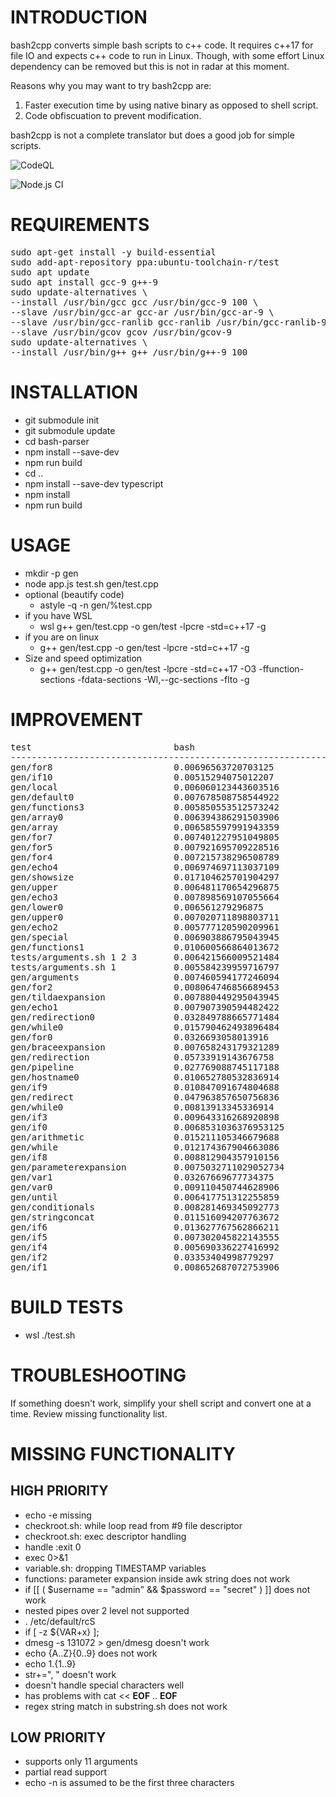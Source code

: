 # INTRODUCTION

bash2cpp converts simple bash scripts to c++ code.
It requires c++17 for file IO and expects c++ code to run in Linux.
Though, with some effort Linux dependency can be removed but this is not
in radar at this moment.

Reasons why you may want to try bash2cpp are:
1. Faster execution time by using native binary as opposed to shell script.
2. Code obfiscuation to prevent modification.

bash2cpp is not a complete translator but does a good job for simple scripts.

![CodeQL](https://github.com/franksinankaya/bash2cpp/workflows/CodeQL/badge.svg)

![Node.js CI](https://github.com/franksinankaya/bash2cpp/workflows/Node.js%20CI/badge.svg)

# REQUIREMENTS
<pre>
sudo apt-get install -y build-essential
sudo add-apt-repository ppa:ubuntu-toolchain-r/test
sudo apt update
sudo apt install gcc-9 g++-9
sudo update-alternatives \
--install /usr/bin/gcc gcc /usr/bin/gcc-9 100 \
--slave /usr/bin/gcc-ar gcc-ar /usr/bin/gcc-ar-9 \
--slave /usr/bin/gcc-ranlib gcc-ranlib /usr/bin/gcc-ranlib-9 \
--slave /usr/bin/gcov gcov /usr/bin/gcov-9
sudo update-alternatives \
--install /usr/bin/g++ g++ /usr/bin/g++-9 100
</pre>

# INSTALLATION
* git submodule init
* git submodule update
* cd bash-parser
* npm install --save-dev
* npm run build
* cd ..
* npm install --save-dev typescript
* npm install
* npm run build

# USAGE
* mkdir -p gen
* node app.js test.sh gen/test.cpp
* optional (beautify code)
	* astyle -q -n gen/%test.cpp
* if you have WSL
	* wsl g++ gen/test.cpp -o gen/test -lpcre -std=c++17 -g 
* if you are on linux
	* g++ gen/test.cpp -o gen/test -lpcre -std=c++17 -g
* Size and speed optimization
    * g++ gen/test.cpp -o gen/test -lpcre -std=c++17 -O3 -ffunction-sections -fdata-sections -Wl,--gc-sections -flto -g
# IMPROVEMENT

<pre>
test                           bash                           native c++                     delta
----------------------------------------------------------------------------------------------------
gen/for8                       0.00696563720703125            0.007452487945556641           6.532727621728838
gen/if10                       0.00515294075012207            0.004492282867431641           -14.70650674026112
gen/local                      0.006060123443603516           0.004212141036987305           -43.87275711779023
gen/default0                   0.007678508758544922           0.005669355392456055           -35.438832583371884
gen/functions3                 0.005850553512573242           0.004854679107666016           -20.513701993910225
gen/array0                     0.006394386291503906           0.004038572311401367           -58.332841371981814
gen/array                      0.006585597991943359           0.004456758499145508           -47.76654362595624
gen/for7                       0.007401227951049805           0.005717277526855469           -29.45371142618849
gen/for5                       0.007921695709228516           0.006716728210449219           -17.939798381371574
gen/for4                       0.007215738296508789           0.0057315826416015625          -25.89434276206323
gen/echo4                      0.006974697113037109           0.0045092105865478516          -54.67667741764924
gen/showsize                   0.017104625701904297           0.010923147201538086           -56.5906362545018
gen/upper                      0.006481170654296875           0.008647441864013672           25.05100634132892
gen/echo3                      0.007898569107055664           0.00489497184753418            -61.360868929910865
gen/lower0                     0.006561279296875              0.00459742546081543            -42.71638230565783
gen/upper0                     0.007020711898803711           0.0052280426025390625          -34.2894928858081
gen/echo2                      0.005777120590209961           0.004124164581298828           -40.07977800901838
gen/special                    0.006903886795043945           0.0061266422271728516          -12.686305794450714
gen/functions1                 0.010600566864013672           0.005499362945556641           -92.75990635567501
tests/arguments.sh 1 2 3       0.006421566009521484           0.006428956985473633           0.11496384201743
tests/arguments.sh 1           0.005584239959716797           0.004723072052001953           -18.233215547703182
gen/arguments                  0.007460594177246094           0.006247282028198242           -19.42144029309621
gen/for2                       0.008064746856689453           0.005383014678955078           -49.81840729914076
gen/tildaexpansion             0.007880449295043945           0.004729509353637695           -66.62297726470736
gen/echo1                      0.007907390594482422           0.00601649284362793            -31.428571428571427
gen/redirection0               0.032849788665771484           0.02049565315246582            -60.276856860350144
gen/while0                     0.015790462493896484           0.009736776351928711           -62.17341266926223
gen/for0                       0.0326693058013916             0.02129340171813965            -53.424550167392596
gen/braceexpansion             0.007658243179321289           0.005018949508666992           -52.586575459598116
gen/redirection                0.05733919143676758            0.038558006286621094           -48.70891147881576
gen/pipeline                   0.027769088745117188           0.027825117111206055           0.20135895875997156
gen/hostname0                  0.010652780532836914           0.008131980895996094           -30.99859270552363
gen/if9                        0.010847091674804688           0.008524656295776367           -27.243742133967277
gen/redirect                   0.047963857650756836           0.039482831954956055           -21.480287192864864
gen/while0                     0.00813913345336914            0.007466793060302734           -9.004406411648253
gen/if3                        0.009643316268920898           0.004790306091308594           -101.30897869798925
gen/if0                        0.0068531036376953125          0.006569385528564453           -4.318792189881687
gen/arithmetic                 0.015211105346679688           0.013452291488647461           -13.07445545256367
gen/while                      0.012174367904663086           0.009581327438354492           -27.063478239231593
gen/if8                        0.008812904357910156           0.00737762451171875            -19.454498448810757
gen/parameterexpansion         0.0075032711029052734          0.0065996646881103516          -13.691701889382609
gen/var1                       0.03267669677734375            0.013646364212036133           -139.45350035815994
gen/var0                       0.009110450744628906           0.006860971450805664           -32.786600410049694
gen/until                      0.006417751312255859           0.004626750946044922           -38.70967741935484
gen/conditionals               0.008281469345092773           0.007395267486572266           -11.9833644980334
gen/stringconcat               0.011516094207763672           0.007983922958374023           -44.24104876519246
gen/if6                        0.013627767562866211           0.009176015853881836           -48.51508301504404
gen/if5                        0.007302045822143555           0.0069348812103271484          -5.294461443256438
gen/if4                        0.005690336227416992           0.005149364471435547           -10.50560237058987
gen/if2                        0.03353404998779297            0.014903545379638672           -125.00719884818429
gen/if1                        0.008652687072753906           0.006560087203979492           -31.89896420134472
</pre>

# BUILD TESTS
* wsl ./test.sh

# TROUBLESHOOTING
If something doesn't work, simplify your shell script and convert one at a time.
Review missing functionality list.

# MISSING FUNCTIONALITY
## HIGH PRIORITY
* echo -e missing
* checkroot.sh: while loop read from #9 file descriptor
* checkroot.sh: exec descriptor handling
* handle :exit 0
* exec 0>&1
* variable.sh: dropping TIMESTAMP variables
* functions: parameter expansion inside awk string does not work
* if [[ ( $username == "admin" && $password == "secret" ) ]] does not work
* nested pipes over 2 level not supported
* . /etc/default/rcS
* if [ -z ${VAR+x} ]; 
* dmesg -s 131072 > gen/dmesg  doesn't work
* echo {A..Z}{0..9} does not work
* echo 1.{1..9}
* str+=", " doesn't work
* doesn't handle special characters well
* has problems with cat << __EOF__ .. __EOF__
* regex string match in substring.sh does not work

## LOW PRIORITY
* supports only 11 arguments
* partial read support
* echo -n is assumed to be the first three characters
